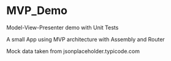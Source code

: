 # MVP_Demo
Model-View-Presenter demo with Unit Tests

A small App using MVP architecture with Assembly and Router

Mock data taken from jsonplaceholder.typicode.com
